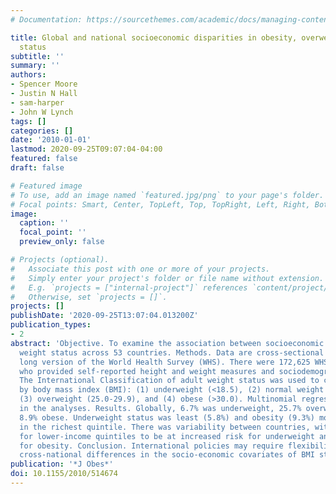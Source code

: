 ```yaml
---
# Documentation: https://sourcethemes.com/academic/docs/managing-content/

title: Global and national socioeconomic disparities in obesity, overweight, and underweight
  status
subtitle: ''
summary: ''
authors:
- Spencer Moore
- Justin N Hall
- sam-harper
- John W Lynch
tags: []
categories: []
date: '2010-01-01'
lastmod: 2020-09-25T09:07:04-04:00
featured: false
draft: false

# Featured image
# To use, add an image named `featured.jpg/png` to your page's folder.
# Focal points: Smart, Center, TopLeft, Top, TopRight, Left, Right, BottomLeft, Bottom, BottomRight.
image:
  caption: ''
  focal_point: ''
  preview_only: false

# Projects (optional).
#   Associate this post with one or more of your projects.
#   Simply enter your project's folder or file name without extension.
#   E.g. `projects = ["internal-project"]` references `content/project/deep-learning/index.md`.
#   Otherwise, set `projects = []`.
projects: []
publishDate: '2020-09-25T13:07:04.013200Z'
publication_types:
- 2
abstract: 'Objective. To examine the association between socioeconomic factors and
  weight status across 53 countries. Methods. Data are cross-sectional and from the
  long version of the World Health Survey (WHS). There were 172,625 WHS participants
  who provided self-reported height and weight measures and sociodemographic information.
  The International Classification of adult weight status was used to classify participants
  by body mass index (BMI): (1) underweight (<18.5), (2) normal weight (18.5-24.9),
  (3) overweight (25.0-29.9), and (4) obese (>30.0). Multinomial regression was used
  in the analyses. Results. Globally, 6.7% was underweight, 25.7% overweight, and
  8.9% obese. Underweight status was least (5.8%) and obesity (9.3%) most prevalent
  in the richest quintile. There was variability between countries, with a tendency
  for lower-income quintiles to be at increased risk for underweight and reduced risk
  for obesity. Conclusion. International policies may require flexibility in addressing
  cross-national differences in the socio-economic covariates of BMI status.'
publication: '*J Obes*'
doi: 10.1155/2010/514674
---
```

